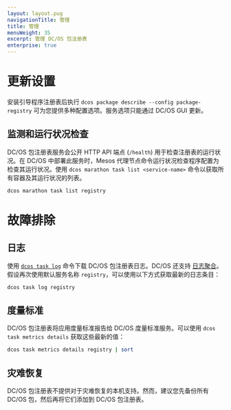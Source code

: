 ```yaml
---
layout: layout.pug
navigationTitle: 管理
title: 管理
menuWeight: 35
excerpt: 管理 DC/OS 包注册表
enterprise: true
---
```


# 更新设置

安装引导程序注册表后执行 `dcos package describe --config package-registry` 可为您提供多种配置选项。服务选项只能通过 DC/OS GUI 更新。

## 监测和运行状况检查

DC/OS 包注册表服务会公开 HTTP API 端点 (`/health`) 用于检查注册表的运行状况。在 DC/OS 中部署此服务时，Mesos 代理节点命令运行状况检查程序配置为检查其运行状况。使用 `dcos marathon task list <service-name>` 命令以获取所有容器及其运行状况的列表。

```bash
dcos marathon task list registry
```

# 故障排除

## 日志

使用 [`dcos task log`](/cn/1.12/monitoring/logging/quickstart/#view-the-mesos-and-dcos-logs) 命令下载 DC/OS 包注册表日志。DC/OS 还支持 [日志聚合](/cn/1.12/monitoring/logging/aggregating/)。假设再次使用默认服务名称 `registry`，可以使用以下方式获取最新的日志条目：

```bash
dcos task log registry
```

## 度量标准

DC/OS 包注册表将应用度量标准报告给 DC/OS 度量标准服务。可以使用 `dcos task metrics details` 获取这些最新的值：

```bash
dcos task metrics details registry | sort
```

## 灾难恢复

DC/OS 包注册表不提供对于灾难恢复的本机支持。然而，建议您先备份所有 DC/OS 包，然后再将它们添加到 DC/OS 包注册表。

